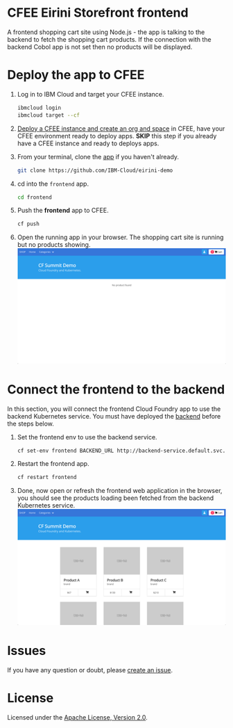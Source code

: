 # CFEE Eirini Storefront frontend
A frontend shopping cart site using Node.js - the app is talking to the backend to fetch the shopping cart products. If the connection with the backend Cobol app is not set then no products will be displayed. 

# Deploy the app to CFEE

1. Log in to IBM Cloud and target your CFEE instance.

   ```bash
   ibmcloud login
   ibmcloud target --cf
   ```


1. [Deploy a CFEE instance and create an org and space](https://cloud.ibm.com/docs/tutorials?topic=solution-tutorials-isolated-cloud-foundry-enterprise-apps) in CFEE, have your CFEE environment ready to deploy apps. **SKIP** this step if you already have a CFEE instance and ready to deploys apps.

1. From your terminal, clone the [app](https://github.com/IBM-Cloud/eirini-demo) if you haven't already.

   ```bash
   git clone https://github.com/IBM-Cloud/eirini-demo
   ```

1. cd into the `frontend` app.

   ```bash
   cd frontend
   ```

1. Push the **frontend** app to CFEE.

   ```bash
   cf push
   ```

1. Open the running app in your browser. The shopping cart site is running but no products showing. ![](./MD-images/noProducts.png)

# Connect the frontend to the backend

In this section, you will connect the frontend Cloud Foundry app to use the backend Kubernetes service. You must have deployed the [backend](https://github.com/IBM-Cloud/eirini-demo/tree/master/backend) before the steps below. 

1. Set the frontend env to use the backend service.

   ```bash
   cf set-env frontend BACKEND_URL http://backend-service.default.svc.cluster.local:8080
   ```

1. Restart the frontend app.

   ```bash
   cf restart frontend
   ```

1. Done, now open or refresh the frontend web application in the browser, you should see the products loading been fetched from the backend Kubernetes service. ![](./MD-images/withProducts.png)

# Issues

If you have any question or doubt, please [create an issue](https://github.com/IBM-Cloud/eirini-demo/issues).


# License

Licensed under the [Apache License, Version 2.0](http://www.apache.org/licenses/LICENSE-2.0).